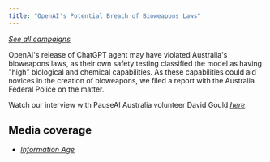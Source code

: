 ```yaml
---
title: "OpenAI's Potential Breach of Bioweapons Laws"
---
```


_[See all campaigns](/campaigns)_

OpenAI's release of ChatGPT agent may have violated Australia's bioweapons laws, as their own safety testing classified the model as having "high" biological and chemical capabilities. As these capabilities could aid novices in the creation of bioweapons, we filed a report with the Australia Federal Police on the matter.

Watch our interview with PauseAI Australia volunteer David Gould [_here_](https://youtu.be/-YPhNdpA8Rk?si=TQWma6IKIozBkMyq).

## Media coverage

- [_Information Age_](https://ia.acs.org.au/article/2025/is-the-new-chatgpt-agent-really-a-weapons-risk-.html)
